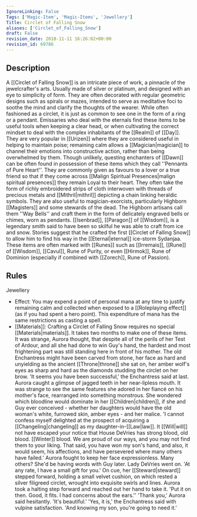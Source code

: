 ```yaml
---
IgnoreLinking: False
Tags: ['Magic-Item', 'Magic-Items', 'Jewellery']
Title: Circlet of Falling Snow
aliases: ['Circlet_of_Falling_Snow']
draft: False
revision_date: 2018-11-11 16:26:02+00:00
revision_id: 69786
---
```


## Description
A [[Circlet of Falling Snow]] is an intricate piece of work, a pinnacle of the jewelcrafter's arts. Usually made of silver or platinum, and designed with an eye to simplicity of form. They are often decorated with regular geometric designs such as spirals or mazes, intended to serve as meditative foci to soothe the mind and clarify the thoughts of the wearer. While often fashioned as a circlet, it is just as common to see one in the form of a ring or a pendant. Emissaries who deal with the eternals find these items to be useful tools when keeping a clear head, or when cultivating the correct mindset to deal with the complex inhabitants of the [[Realm]] of [[Day]]. They are very popular in [[Urizen]] where they are considered useful in helping to maintain poise; remaining calm allows a [[Magician|magician]] to channel their emotions into constructive action, rather than being overwhelmed by them.
Though unlikely, questing enchanters of [[Dawn]] can be often found in possession of these items which they call ''Pennants of Pure Heart''. They are commonly given as favours to a lover or a true friend so that if they come across [[Malign Spiritual Presences|malign spiritual presences]] they remain Loyal to their heart. They often take the form of richly embroidered strips of cloth interwoven with threads of precious metals and [[Mithril|mithril]] depicting a chain linking heraldic symbols. 
They are also useful to magician-exorcists, particularly Highborn [[Magisters]] and some stewards of the dead. The Highborn artisans call them ''Way Bells'' and craft them in the form of delicately engraved bells or chimes, worn as pendants.
[[Isenbrad]], [[Paragon]] of [[Wisdom]], is a legendary smith said to have been so skilful he was able to craft from ice and snow. Stories suggest that he crafted the first [[Circlet of Falling Snow]] to allow him to find his way in the [[Eternal|eternal]] ice-storm Sydanjaa.
These items are often marked with [[Runes]] such as [[Irremais]], [[Rune]] of [[Wisdom]], [[Cavul]], Rune of Purity, or even [[Hirmok]], Rune of Dominion (especially if combined with [[Zorech]], Rune of Passion).
## Rules
Jewellery
* Effect: You may expend a point of personal mana at any time to justify remaining calm and collected when exposed to a [[Roleplaying effect]] (as if you had spent a hero point). This expenditure of mana has the same restrictions as casting a spell.
* [[Materials]]: Crafting a Circlet of Falling Snow requires no special [[Materials|materials]]. It takes two months to make one of these items.
It was strange, Aurora thought, that despite all of the perils of her Test of Ardour, and all she had done to win Guy's hand, the hardest and most frightening part was still standing here in front of his mother. The old Enchantress might have been carved from stone, her face as hard and unyielding as the ancient [[Throne|throne]] she sat on, her amber wolf's eyes as sharp and hard as the diamonds studding the circlet on her brow. 
'It seems you have been successful,' the Enchantress said at last. Aurora caught a glimpse of jagged teeth in her near-lipless mouth. It was strange to see the same features she adored in her fiancé on his mother's face, rearranged into something monstrous. She wondered which bloodline would dominate in her [[Children|children]], if she and Guy ever conceived - whether her daughters would have the old woman's white, furrowed skin, amber eyes - and her malice. 'I cannot confess myself delighted at the prospect of acquiring a [[Changeling|changeling]] as my daughter-in-[[Law|law]]. It [[Will|will]] not have escaped your notice that House DeVries has strong blood, old blood. [[Winter]] blood. We are proud of our ways, and you may not find them to your liking. That said, you have won my son's hand, and also, it would seem, his affections, and have persevered where many others have failed.'
Aurora fought to keep her face expressionless.  Many others? She'd be having words with Guy later. Lady DeVries went on.
'At any rate, I have a small gift for you.' On cue, her [[Steward|steward]] stepped forward, holding a small velvet cushion, on which rested a silver filigreed circlet, wrought into exquisite swirls and lines. Aurora took a halting step forward and reached out her hand to take it. 'Put it on then. Good, it fits. I had concerns about the ears.''
'Thank you,' Aurora said hesitantly. 'It's beautiful.'
'Yes, it is,' the Enchantress said with vulpine satisfaction. 'And knowing my son, you're going to need it.'